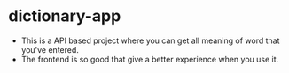 # dictionary-app

* This is a API based project where you can get all meaning of word that you've entered.
* The frontend is so good that give a better experience when you use it.
